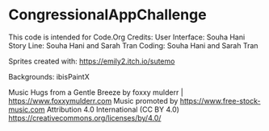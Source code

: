 # CongressionalAppChallenge

This code is intended for Code.Org
Credits:
User Interface: Souha Hani
Story Line: Souha Hani and Sarah Tran
Coding: Souha Hani and Sarah Tran

Sprites created with:
https://emily2.itch.io/sutemo

Backgrounds: ibisPaintX

Music
Hugs from a Gentle Breeze by foxxy mulderr | https://www.foxxymulderr.com
Music promoted by https://www.free-stock-music.com
Attribution 4.0 International (CC BY 4.0)
https://creativecommons.org/licenses/by/4.0/
